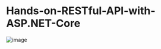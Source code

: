 # Hands-on-RESTful-API-with-ASP.NET-Core

![image](https://user-images.githubusercontent.com/32801172/124583768-0fa3dd00-de71-11eb-8b36-a88ea6370831.png)
